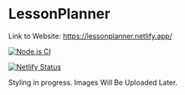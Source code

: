 # LessonPlanner
Link to Website: https://lessonplanner.netlify.app/

[![Node.js CI](https://github.com/ajboman/LessonPlanner/actions/workflows/test.yml/badge.svg)](https://github.com/ajboman/LessonPlanner/actions/workflows/test.yml)

[![Netlify Status](https://api.netlify.com/api/v1/badges/998711ed-3b9d-4c3e-9d47-1dc1f3bfa513/deploy-status)](https://app.netlify.com/sites/lessonplanner/deploys)

Styling in progress. Images Will Be Uploaded Later.
